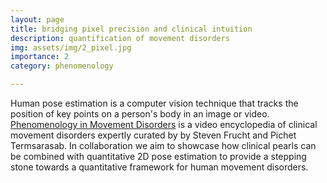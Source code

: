 ```yaml
---
layout: page
title: bridging pixel precision and clinical intuition
description: quantification of movement disorders
img: assets/img/2_pixel.jpg
importance: 2
category: phenomenology

---
```

Human pose estimation is a computer vision technique that tracks the position of key points on a person's body in an image or video. [Phenomenology in Movement Disorders](https://link.springer.com/book/10.1007/978-3-031-52573-5) is a video encyclopedia of clinical movement disorders expertly curated by  by Steven Frucht and Pichet Termsarasab.  In collaboration we aim to showcase how clinical pearls can be combined with quantitative 2D pose estimation to provide a stepping stone towards a quantitative framework for human movement disorders.  